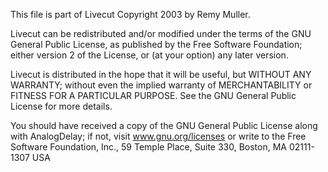  This file is part of Livecut
 Copyright 2003 by Remy Muller.
 
 Livecut can be redistributed and/or modified under the terms of the
 GNU General Public License, as published by the Free Software Foundation;
 either version 2 of the License, or (at your option) any later version.
 
 Livecut is distributed in the hope that it will be useful,
 but WITHOUT ANY WARRANTY; without even the implied warranty of
 MERCHANTABILITY or FITNESS FOR A PARTICULAR PURPOSE.  See the
 GNU General Public License for more details.
 
 You should have received a copy of the GNU General Public License
 along with AnalogDelay; if not, visit www.gnu.org/licenses or write to the
 Free Software Foundation, Inc., 59 Temple Place, Suite 330, 
 Boston, MA 02111-1307 USA
